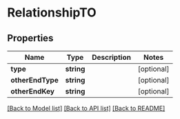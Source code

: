 # RelationshipTO

## Properties
Name | Type | Description | Notes
------------ | ------------- | ------------- | -------------
**type** | **string** |  | [optional] 
**otherEndType** | **string** |  | [optional] 
**otherEndKey** | **string** |  | [optional] 

[[Back to Model list]](../README.md#documentation-for-models) [[Back to API list]](../README.md#documentation-for-api-endpoints) [[Back to README]](../README.md)


